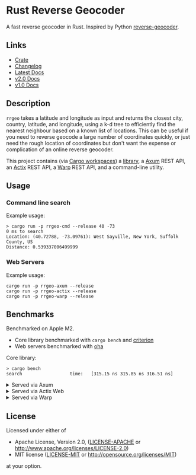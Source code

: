 # Rust Reverse Geocoder
A fast reverse geocoder in Rust. Inspired by Python [reverse-geocoder](https://github.com/thampiman/reverse-geocoder).

## Links

- [Crate](https://crates.io/crates/reverse_geocoder)
- [Changelog](CHANGELOG.md)
- [Latest Docs](https://docs.rs/reverse_geocoder/)
- [v2.0 Docs](https://docs.rs/reverse_geocoder/2.0.0/reverse_geocoder/index.html)
- [v1.0 Docs](https://docs.rs/reverse_geocoder/1.0.1/reverse_geocoder/)

## Description

`rrgeo` takes a latitude and longitude as input and returns the closest city, country, latitude, and longitude, using a k-d tree to efficiently find the nearest neighbour based on a known list of locations. This can be useful if you need to reverse geocode a large number of coordinates quickly, or just need the rough location of coordinates but don't want the expense or complication of an online reverse geocoder.

This project contains (via [Cargo workspaces](https://doc.rust-lang.org/book/ch14-03-cargo-workspaces.html)) a [library](https://crates.io/crates/reverse_geocoder), a [Axum](https://github.com/tokio-rs/axum) REST API, an [Actix](https://actix.rs/) REST API, a [Warp](https://seanmonstar.com/post/176530511587/warp) REST API, and a command-line utility.

## Usage

### Command line search

Example usage:

```
> cargo run -p rrgeo-cmd --release 40 -73
0 ms to search
Location: (40.72788, -73.09761): West Sayville, New York, Suffolk County, US
Distance: 0.539337006499999
```

### Web Servers

Example usage:

```
cargo run -p rrgeo-axum --release
cargo run -p rrgeo-actix --release
cargo run -p rrgeo-warp --release
```

## Benchmarks

Benchmarked on Apple M2.

  * Core library benchmarked with `cargo bench` and [criterion](https://github.com/japaric/criterion.rs)
  * Web servers benchmarked with [oha](https://github.com/hatoo/oha)

Core library:

```
> cargo bench
search                  time:   [315.15 ns 315.85 ns 316.51 ns]
```

<details>
<summary>Served via Axum</summary>

```
> cargo run -p rrgeo-axum --release
>  oha http://localhost:3000/\?lat\=40\&long\=\-73 -z 5sec
Summary:
  Success rate:	100.00%
  Total:	5.0008 secs
  Slowest:	0.0850 secs
  Fastest:	0.0000 secs
  Average:	0.0002 secs
  Requests/sec:	212162.3166

  Total data:	152.79 MiB
  Size/request:	151 B
  Size/sec:	30.55 MiB

Response time histogram:
  0.000 [1]       |
  0.009 [1060933] |■■■■■■■■■■■■■■■■■■■■■■■■■■■■■■■■
  0.017 [0]       |
  0.026 [0]       |
  0.034 [0]       |
  0.043 [0]       |
  0.051 [0]       |
  0.060 [0]       |
  0.068 [0]       |
  0.077 [0]       |
  0.085 [50]      |

Response time distribution:
  10.00% in 0.0001 secs
  25.00% in 0.0002 secs
  50.00% in 0.0002 secs
  75.00% in 0.0003 secs
  90.00% in 0.0003 secs
  95.00% in 0.0004 secs
  99.00% in 0.0005 secs
  99.90% in 0.0006 secs
  99.99% in 0.0008 secs


Details (average, fastest, slowest):
  DNS+dialup:	0.0014 secs, 0.0010 secs, 0.0022 secs
  DNS-lookup:	0.0000 secs, 0.0000 secs, 0.0008 secs

Status code distribution:
  [200] 1060984 responses
```

</details>

<details>
<summary>Served via Actix Web</summary>

```
> cargo run --release --bin rrgeo-actix
> oha http://localhost:3000/\?lat\=40\&long\=\-73 -z 5sec
Summary:
  Success rate:	100.00%
  Total:	5.0003 secs
  Slowest:	0.2662 secs
  Fastest:	0.0000 secs
  Average:	0.0003 secs
  Requests/sec:	196005.8198

  Total data:	103.75 MiB
  Size/request:	111 B
  Size/sec:	20.75 MiB

Response time histogram:
  0.000 [1]      |
  0.027 [978934] |■■■■■■■■■■■■■■■■■■■■■■■■■■■■■■■■
  0.053 [416]    |
  0.080 [218]    |
  0.106 [140]    |
  0.133 [301]    |
  0.160 [29]     |
  0.186 [21]     |
  0.213 [9]      |
  0.240 [3]      |
  0.266 [18]     |

Response time distribution:
  10.00% in 0.0000 secs
  25.00% in 0.0001 secs
  50.00% in 0.0001 secs
  75.00% in 0.0001 secs
  90.00% in 0.0003 secs
  95.00% in 0.0004 secs
  99.00% in 0.0010 secs
  99.90% in 0.0348 secs
  99.99% in 0.1274 secs


Details (average, fastest, slowest):
  DNS+dialup:	0.0015 secs, 0.0012 secs, 0.0029 secs
  DNS-lookup:	0.0002 secs, 0.0000 secs, 0.0013 secs

Status code distribution:
  [200] 980090 responses

```
</details>

<details>
<summary>Served via Warp</summary>

```
> cargo run --release --bin rrgeo-warp
> oha http://localhost:3000/\?lat\=40\&long\=\-73 -z 5sec
Summary:
  Success rate:	100.00%
  Total:	5.0002 secs
  Slowest:	0.0030 secs
  Fastest:	0.0000 secs
  Average:	0.0002 secs
  Requests/sec:	225022.8641

  Total data:	162.03 MiB
  Size/request:	151 B
  Size/sec:	32.40 MiB

Response time histogram:
  0.000 [1]      |
  0.000 [975102] |■■■■■■■■■■■■■■■■■■■■■■■■■■■■■■■■
  0.001 [148843] |■■■■
  0.001 [1053]   |
  0.001 [100]    |
  0.002 [4]      |
  0.002 [3]      |
  0.002 [0]      |
  0.002 [8]      |
  0.003 [29]     |
  0.003 [14]     |

Response time distribution:
  10.00% in 0.0001 secs
  25.00% in 0.0002 secs
  50.00% in 0.0002 secs
  75.00% in 0.0003 secs
  90.00% in 0.0003 secs
  95.00% in 0.0004 secs
  99.00% in 0.0005 secs
  99.90% in 0.0006 secs
  99.99% in 0.0010 secs


Details (average, fastest, slowest):
  DNS+dialup:	0.0016 secs, 0.0013 secs, 0.0019 secs
  DNS-lookup:	0.0000 secs, 0.0000 secs, 0.0002 secs

Status code distribution:
  [200] 1125157 responses
```

</details>


## License

Licensed under either of

 * Apache License, Version 2.0, ([LICENSE-APACHE](LICENSE-APACHE) or http://www.apache.org/licenses/LICENSE-2.0)
 * MIT license ([LICENSE-MIT](LICENSE-MIT) or http://opensource.org/licenses/MIT)

at your option.


